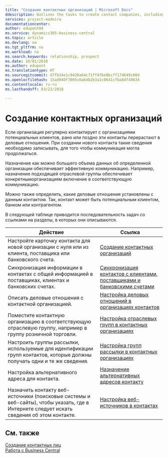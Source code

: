 ```yaml
---
title: "Создание контактных организаций | Microsoft Docs"
ddescription: Outlines the tasks to create contact companies, including assigning relevant data about prospects and defining the business relationships you have with companies.
services: project-madeira
documentationcenter: 
author: edupont04
ms.service: dynamics365-business-central
ms.topic: article
ms.devlang: na
ms.tgt_pltfrm: na
ms.workload: na
ms.search.keywords: relationship, prospect
ms.date: 10/01/2018
ms.author: edupont
ms.translationtype: HT
ms.sourcegitcommit: d7fb34e1c9428a64c71ff47be8bcff174649c00d
ms.openlocfilehash: 15ad940f7005c0ab4b2b3a1c0641cfba84f49834
ms.contentlocale: ru-ru
ms.lasthandoff: 03/22/2018

---
```

# <a name="creating-contact-companies"></a>Создание контактных организаций
Если организация регулярно контактирует с организациями потенциальных клиентов, рано или поздно эти контакты перерастают в деловые отношения. При создании нового контакта такие сведения необходимо записывать, для того чтобы коммуникация могла продолжаться.

Назначение как можно большего объема данных об определенной организации обеспечивает эффективную коммуникацию. Например, назначение подходящей отраслевой группы обеспечивает конкретныморганизациям включение в соответствующую коммуникацию.

Можно также определить, какие деловые отношения установлены с данным контактом. Так, контакт может быть потенциальным клиентом, банком или контрагентом.

В следующей таблице приводится последовательность задач со ссылками на разделы, в которых они описываются.

| Действие | Ссылка |
| --- | --- |
| Настройте карточку контакта для новой организации с нуля или из клиента, поставщика или банковского счета. |[Создание контактных организаций](marketing-how-create-contact-companies.md) |
| Синхронизация информации в контактах с общей информацией в поставщиках, клиентах и банковских счетах. |[Синхронизация контактов с клиентами, поставщиками и банковскими счетами](marketing-synchronize-contacts-customers-vendors-bank-accounts.md) |
| Описать деловые отношения с контактной организацией. |[Настройка деловых отношений в организациях контактов](marketing-business-relations.md) |
| Поместите контактную организацию в соответствующую отраслевую группу, например в группу розничной торговли. |[Настройка отраслевых групп в контактных организациях](marketing-industry-groups.md) |
| Настроить группы рассылки, используемые для идентификации групп контактов, которые должны получать одни и те же сведения. |[Настройка групп рассылки в контактных организациях](marketing-mailing-groups.md) |
| Настройка альтернативного адреса для контакта. |[Назначение альтернативных адресов контакту](marketing-how-assign-alternate-address.md) |
| Назначить контакту веб-источники (поисковые системы и веб-сайты), чтобы указать, где в Интернете следует искать сведения об этом контакте. |[Настройка веб-источников в контактах](marketing-web-sources.md) |

## <a name="see-also"></a>См. также
[Создание контактных лиц](marketing-create-contact-persons.md)   
[Работа с Business Central](ui-work-product.md)

